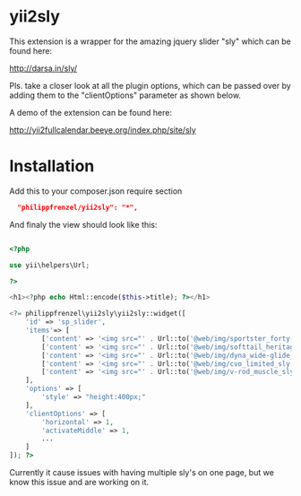 yii2sly
=======

This extension is a wrapper for the amazing jquery slider "sly" which can be found here:

http://darsa.in/sly/

Pls. take a closer look at all the plugin options, which can be passed over by adding them to
the "clientOptions" parameter as shown below.

A demo of the extension can be found here:

http://yii2fullcalendar.beeye.org/index.php/site/sly

Installation
============

Add this to your composer.json require section

```json
  "philippfrenzel/yii2sly": "*",
```

And finaly the view should look like this:

```php

<?php

use yii\helpers\Url;

?>

<h1><?php echo Html::encode($this->title); ?></h1>

<?= philippfrenzel\yii2sly\yii2sly::widget([
    'id' => 'sp_slider',
    'items'=> [
        ['content' => '<img src="' . Url::to('@web/img/sportster_forty-eight_sly.jpg') . '"></img>'],
        ['content' => '<img src="' . Url::to('@web/img/softtail_heritage-classic_sly.jpg') . '"></img>'],
        ['content' => '<img src="' . Url::to('@web/img/dyna_wide-glide_sly.jpg') . '"></img>'],
        ['content' => '<img src="' . Url::to('@web/img/cvo_limited_sly.jpg') . '"></img>'],
        ['content' => '<img src="' . Url::to('@web/img/v-rod_muscle_sly.jpg') . '"></img>']
    ],
    'options' => [
        'style' => "height:400px;"
    ],
    'clientOptions' => [
        'horizontal' => 1,
        'activateMiddle' => 1,
        ...
    ]
]); ?>

```

Currently it cause issues with having multiple sly's on one page, but we know this issue and are working on it.